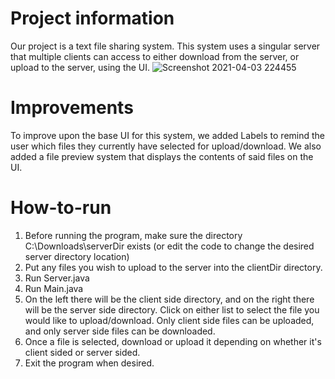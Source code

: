 # Project information

Our project is a text file sharing system. This system uses a singular server that multiple clients can access to either download from the server, or upload to the server, using the UI.
![Screenshot 2021-04-03 224455](https://user-images.githubusercontent.com/59979686/113497088-46630380-94ce-11eb-941a-e99d1197907d.png)



# Improvements

To improve upon the base UI for this system, we added Labels to remind the user which files they currently have selected for upload/download. We also added a file preview system that displays the contents of said files on the UI.

# How-to-run

1. Before running the program, make sure the directory C:\Downloads\serverDir exists (or edit the code to change the desired server directory location)
2. Put any files you wish to upload to the server into the clientDir directory.
3. Run Server.java
4. Run Main.java
5. On the left there will be the client side directory, and on the right there will be the server side directory. Click on either list to select the file you would like to upload/download. Only client side files can be uploaded, and only server side files can be downloaded.
6. Once a file is selected, download or upload it depending on whether it's client sided or server sided.
7. Exit the program when desired.

